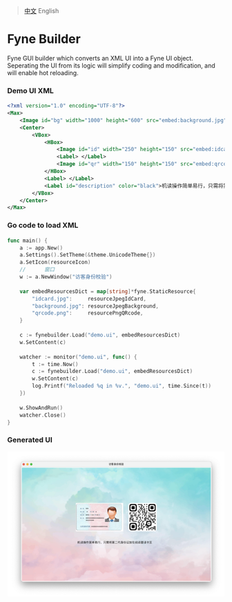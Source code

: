 > [中文](README_zh.md) English

# Fyne Builder

Fyne GUI builder which converts an XML UI into a Fyne UI object. Seperating the UI from its logic will simplify coding and modification, and will enable hot reloading.


### Demo UI XML

```xml
<?xml version="1.0" encoding="UTF-8"?>
<Max>
    <Image id="bg" width="1000" height="600" src="embed:background.jpg" />
    <Center>
        <VBox>
            <HBox>
                <Image id="id" width="250" height="150" src="embed:idcard.jpg" />
                <Label> </Label>
                <Image id="qr" width="150" height="150" src="embed:qrcode.png" />
            </HBox>
            <Label> </Label>
            <Label id="description" color="black">机读操作简单易行，只需将第二代身份证放在阅读器读卡区</Label>
        </VBox>
    </Center>
</Max>
```

### Go code to load XML

```go
func main() {
	a := app.New()
	a.Settings().SetTheme(&theme.UnicodeTheme{})
	a.SetIcon(resourceIcon)
	//      窗口
	w := a.NewWindow("访客身份校验")

	var embedResourcesDict = map[string]*fyne.StaticResource{
		"idcard.jpg":     resourceJpegIdCard,
		"background.jpg": resourceJpegBackground,
		"qrcode.png":     resourcePngQRcode,
	}

	c := fynebuilder.Load("demo.ui", embedResourcesDict)
	w.SetContent(c)

	watcher := monitor("demo.ui", func() {
		t := time.Now()
		c := fynebuilder.Load("demo.ui", embedResourcesDict)
		w.SetContent(c)
		log.Printf("Reloaded %q in %v.", "demo.ui", time.Since(t))
	})

	w.ShowAndRun()
	watcher.Close()
}
```

### Generated UI

![Screenshot](demo/assets/screenshot.png)
